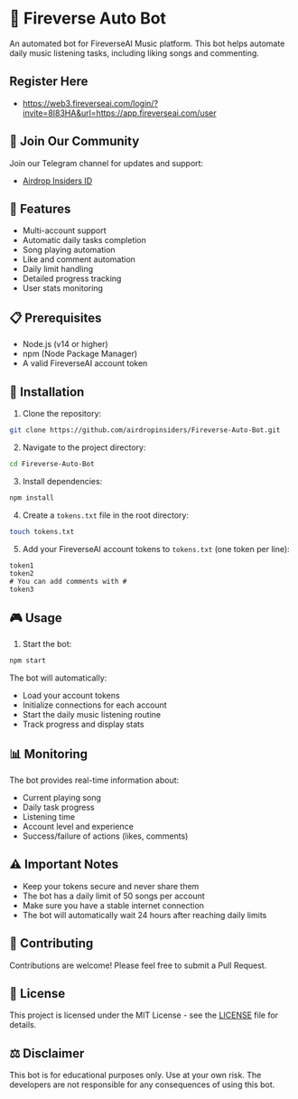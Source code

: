 # 🎵 Fireverse Auto Bot

An automated bot for FireverseAI Music platform. This bot helps automate daily music listening tasks, including liking songs and commenting.

## Register Here
- https://web3.fireverseai.com/login/?invite=8I83HA&url=https://app.fireverseai.com/user

## 📱 Join Our Community

Join our Telegram channel for updates and support:
- [Airdrop Insiders ID](https://t.me/AirdropInsiderID)

## 🌟 Features

- Multi-account support
- Automatic daily tasks completion
- Song playing automation
- Like and comment automation
- Daily limit handling
- Detailed progress tracking
- User stats monitoring

## 📋 Prerequisites

- Node.js (v14 or higher)
- npm (Node Package Manager)
- A valid FireverseAI account token

## 🚀 Installation

1. Clone the repository:
```bash
git clone https://github.com/airdropinsiders/Fireverse-Auto-Bot.git
```

2. Navigate to the project directory:
```bash
cd Fireverse-Auto-Bot
```

3. Install dependencies:
```bash
npm install
```

4. Create a `tokens.txt` file in the root directory:
```bash
touch tokens.txt
```

5. Add your FireverseAI account tokens to `tokens.txt` (one token per line):
```
token1
token2
# You can add comments with #
token3
```

## 🎮 Usage

1. Start the bot:
```bash
npm start
```

The bot will automatically:
- Load your account tokens
- Initialize connections for each account
- Start the daily music listening routine
- Track progress and display stats

## 📊 Monitoring

The bot provides real-time information about:
- Current playing song
- Daily task progress
- Listening time
- Account level and experience
- Success/failure of actions (likes, comments)

## ⚠️ Important Notes

- Keep your tokens secure and never share them
- The bot has a daily limit of 50 songs per account
- Make sure you have a stable internet connection
- The bot will automatically wait 24 hours after reaching daily limits

## 🤝 Contributing

Contributions are welcome! Please feel free to submit a Pull Request.

## 📜 License

This project is licensed under the MIT License - see the [LICENSE](LICENSE) file for details.

## ⚖️ Disclaimer

This bot is for educational purposes only. Use at your own risk. The developers are not responsible for any consequences of using this bot.
